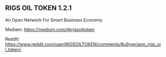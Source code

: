 ## RIGS OIL TOKEN 1.2.1
An Open Network For Smart Business Economy

Mediam: https://medium.com/@rigsoiltoken

Reddit: https://www.reddit.com/user/RIGSOILTOKEN/comments/8u9ywr/ann_rigs_oil_token/
